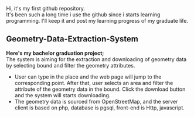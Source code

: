 Hi, it's my first github repository.  
It's been such a long time i use the github since i starts learning programming. I'll keep it and post my learning progress of my graduate life.

## Geometry-Data-Extraction-System

**Here's my bachelor graduation project;**  
The system is aiming for the extraction and downloading of geometry data by selecting bound and filter the geometry attributes.  
* User can type in the place and the web page will jump to the corresponding point. After that, user selects an area and filter the attribute of the geometry data in the bound. Click the download button and the system will starts downloading. 
* The geometry data is sourced from OpenStreetMap, and the server client is based on php, database is pgsql, front-end is Http, javascript.


